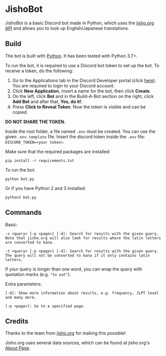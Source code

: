 # JishoBot

JishoBot is a basic Discord bot made in Python, which uses the [jisho.org API](https://jisho.org/forum/54fefc1f6e73340b1f160000-is-there-any-kind-of-search-api) and allows you to look up English/Japanese translations.

## Build
The bot is built with [Python](https://www.python.org/). It has been tested with Python 3.7+.

To run the bot, it is required to use a Discord bot token to set up the bot. To receive a token, do the following:
1. Go to the Applications tab in the Discord Developer portal (click [here](https://discord.com/developers/applications)). You are required to login to your Discord account.
2. Click **New Application**, insert a name for the bot, then click **Create**.
3. On the left, click **Bot** and in the Build-A-Bot section on the right, click **Add Bot** and after that, **Yes, do it!**.
4. Press **Click to Reveal Token**. Now the token is visible and can be copied.

**DO NOT SHARE THE TOKEN.**

Inside the root folder, a file named `.env` must be created. You can use the given `.env.template` file. Insert the discord token inside the `.env` file: `DISCORD_TOKEN=<your token>`.

Make sure that the required packages are installed: 
```
pip install -r requirements.txt
```

To run the bot: 
```
python bot.py
```
Or if you have Python 2 and 3 installed:
```
python3 bot.py
```

## Commands

Basic:
```
-s <query> [-p <page>] [-d]: Search for results with the given query. Note that jisho.org will also look for results where the latin letters are converted to kana.

-t <query> [-p <page>] [-d]: Search for results with the given query. The query will not be converted to kana if it only contains latin letters.
```
If your query is longer than one word, you can wrap the query with quotation marks (e.g. `"to eat"`).

Extra parameters:
```
[-d]: Show more information about results, e.g. frequency, JLPT level and many more.

[-p <page>]: Go to a specified page.
```

## Credits
Thanks to the team from [jisho.org](https://jisho.org/) for making this possible!

Jisho.org uses several data sources, which can be found at jisho.org's [About Page](https://jisho.org/about).
